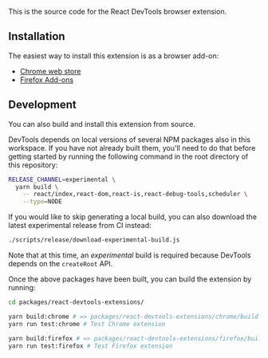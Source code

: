 This is the source code for the React DevTools browser extension.

## Installation

The easiest way to install this extension is as a browser add-on:
* [Chrome web store](https://chrome.google.com/webstore/detail/react-developer-tools/fmkadmapgofadopljbjfkapdkoienihi?hl=en)
* [Firefox Add-ons](https://addons.mozilla.org/en-US/firefox/addon/react-devtools/)

## Development

You can also build and install this extension from source.

DevTools depends on local versions of several NPM packages also in this workspace. If you have not already built them, you'll need to do that before getting started by running the following command in the root directory of this repository:
```sh
RELEASE_CHANNEL=experimental \
  yarn build \
    -- react/index,react-dom,react-is,react-debug-tools,scheduler \
    --type=NODE
```
If you would like to skip generating a local build, you can also download the latest experimental release from CI instead:
```sh
./scripts/release/download-experimental-build.js
```
Note that at this time, an _experimental_ build is required because DevTools depends on the `createRoot` API.

Once the above packages have been built, you can build the extension by running:
```sh
cd packages/react-devtools-extensions/

yarn build:chrome # => packages/react-devtools-extensions/chrome/build
yarn run test:chrome # Test Chrome extension

yarn build:firefox # => packages/react-devtools-extensions/firefox/build
yarn run test:firefox # Test Firefox extension
```
